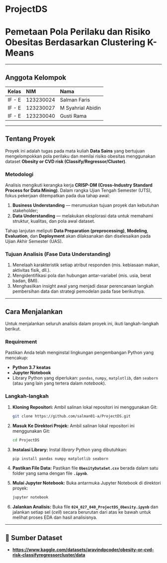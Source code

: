 # ProjectDS
# **Pemetaan Pola Perilaku dan Risiko Obesitas Berdasarkan Clustering K-Means**

---

## Anggota Kelompok

| Kelas | NIM | Nama |
| :---: | :--- | :--- |
| IF - E | 123230024 | Salman Faris |
| IF - E | 123230027 | M Syahrial Abidin |
| IF - E | 123230040 | Gusti Rama |

---

## Tentang Proyek

Proyek ini adalah tugas pada mata kuliah **Data Sains** yang bertujuan mengelompokkan pola perilaku dan menilai risiko obesitas menggunakan dataset **Obesity or CVD risk (Classify/Regressor/Cluster)**.

### Metodologi

Analisis mengikuti kerangka kerja **CRISP-DM (Cross-Industry Standard Process for Data Mining)**. Dalam rangka Ujian Tengah Semester (UTS), fokus pekerjaan ditempatkan pada dua tahap awal:
1. **Business Understanding** — merumuskan tujuan proyek dan kebutuhan stakeholder;  
2. **Data Understanding** — melakukan eksplorasi data untuk memahami struktur, kualitas, dan pola awal dataset.

Tahap lanjutan meliputi **Data Preparation (preprocessing)**, **Modeling**, **Evaluation**, dan **Deployment** akan dilaksanakan dan diselesaikan pada Ujian Akhir Semester (UAS).

### Tujuan Analisis (Fase Data Understanding)

1. Menelaah karakteristik setiap atribut responden (mis. kebiasaan makan, aktivitas fisik, dll.).  
2. Mengidentifikasi pola dan hubungan antar-variabel (mis. usia, berat badan, BMI).  
3. Menghasilkan insight awal yang menjadi dasar perencanaan langkah pembersihan data dan strategi pemodelan pada fase berikutnya.

---
## Cara Menjalankan

Untuk menjalankan seluruh analisis dalam proyek ini, ikuti langkah-langkah berikut.

### Requirement

Pastikan Anda telah menginstal lingkungan pengembangan Python yang mencakup:

* **Python 3.7 keatas**
* **Jupyter Notebook**
* Library Python yang diperlukan: `pandas`, `numpy`, `matplotlib`, dan `seaborn` (atau yang lain yang tertera dalam *notebook*).

### Langkah-langkah

1.  **Kloning Repositori:**
    Ambil salinan lokal repositori ini menggunakan Git:

    ```bash
    git clone https://github.com/salman01-a/ProjectDS.git
    ```

    
2.  **Masuk Ke Direktori Projek:**
    Ambil salinan lokal repositori ini menggunakan Git:

    ```bash
    cd ProjectDS
    ```

3.  **Instalasi Library:**
    Instal *library* Python yang dibutuhkan:

    ```bash
    pip install pandas numpy matplotlib seaborn
    ```

4.  **Pastikan File Data:**
    Pastikan file **`ObesityDataSet.csv`** berada dalam satu folder yang sama dengan file **`.ipynb`**.

5.  **Mulai Jupyter Notebook:**
    Buka antarmuka Jupyter Notebook di direktori proyek:

    ```bash
    jupyter notebook
    ```

5.  **Jalankan Analisis:**
    Buka file **`024_027_040_ProjectDS_Obesity.ipynb`** dan jalankan setiap sel (*cell*) secara berurutan dari atas ke bawah untuk melihat proses EDA dan hasil analisisnya.

---

## 🔗 Sumber Dataset
* **https://www.kaggle.com/datasets/aravindpcoder/obesity-or-cvd-risk-classifyregressorcluster/data**
